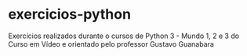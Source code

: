 # exercicios-python
Exercícios realizados durante o cursos de Python 3 - Mundo 1, 2 e 3 do Curso em Vídeo e orientado pelo professor Gustavo Guanabara
